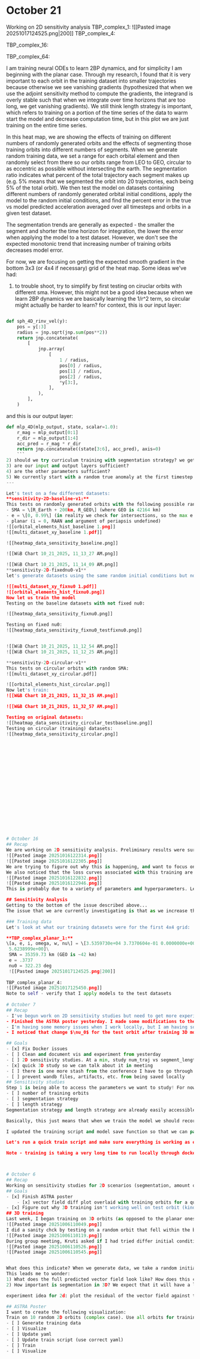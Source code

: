 # October 21
Working on 2D sensitivity analysis
TBP_complex_1:
 ![[Pasted image 20251017124525.png|200]]
TBP_complex_4:

TBP_complex_16:

TBP_complex_64:

I am training neural ODEs to learn 2BP dynamics, and for simplicity I am beginning with the planar case. Through my research, I found that it is very important to each orbit in the training dataset into smaller trajectories because otherwise we see vanishing gradients (hypothesized that when we use the adjoint sensitivity method to compute the gradients, the integrand is overly stable such that when we integrate over time horizons that are too long, we get vanishing gradients). We still think length strategy is important, which refers to training on a portion of the time series of the data to warm start the model and decrease computation time, but in this plot we are just training on the entire time series. 

In this heat map, we are showing the effects of training on different numbers of randomly generated orbits and the effects of segmenting those training orbits into different numbers of segments. When we generate random training data, we set a range for each orbital element and then randomly select from there so our orbits range from LEO to GEO, circular to as eccentric as possible without intersecting the earth. The segmentation ratio indicates what percent of the total trajectory each segment makes up (e.g. 5% means that we segmented the orbit into 20 trajectories, each being 5% of the total orbit). We then test the model on datasets containing different numbers of randomly generated orbital initial conditions, apply the model to the random initial conditions, and find the percent error in the true vs model predicted acceleration averaged over all timesteps and orbits in a given test dataset.

The segmentation trends are generally as expected - the smaller the segment and shorter the time horizon for integration, the lower the error when applying the model to a test dataset. However, we don't see the expected monotonic trend that increasing number of training orbits decreases model error. 

For now, we are focusing on getting the expected smooth gradient in the bottom 3x3 (or 4x4 if necessary) grid of the heat map. Some ideas we've had:
1) to trouble shoot, try to simplify by first testing on ciruclar orbits with different sma. However, this might not be a good idea because when we learn 2BP dynamics we are basically learning the 1/r^2 term, so circular might actually be harder to learn? for context, this is our input layer:
``` python

def sph_4D_rinv_vel(y):
    pos = y[:3]
    radius = jnp.sqrt(jnp.sum(pos**2))
    return jnp.concatenate(
        [
            jnp.array(
                [
                    1 / radius,
                    pos[0] / radius,
                    pos[1] / radius,
                    pos[2] / radius,
                    *y[3:],
                ],
            ),
        ],
    )
```

and this is our output layer:
``` python
def mlp_4D(mlp_output, state, scalar=1.0):
    r_mag = mlp_output[0:1]
    r_dir = mlp_output[1:4]
    acc_pred = r_mag * r_dir
    return jnp.concatenate((state[3:6], acc_pred), axis=0)
    ```
2) should we try curriculum training with segmentation strategy? we get better results when we start with small segments, but the loss curves are quite noisy (we should also test different learning rate). maybe train first on a smaller segmentation strategy and then increase it?
3) are our input and output layers sufficient?
4) are the other parameters sufficient?
5) We currently start with a random true anomaly at the first timestep of each orbit (before segmentation) - is this necessary?
---

Let's test on a few different datasets:
**sensitivity-2D-baseline-v1:**
This tests on randomly generated orbits with the following possible ranges/params:
- SMA = \[R_Earth + 200km, R_GEO\] (where GEO is 42164 km)
- e = \[0, 0.99\] (in reality we check for intersections, so the max e is the largest eccentricity without intersecting the earth)
- planar (i = 0, RAAN and argument of periapsis undefined)
![[orbital_elements_hist_baseline 1.png]]
![[multi_dataset_xy_baseline 1.pdf]]

![[heatmap_data_sensitivity_baseline.png]]

![[W&B Chart 10_21_2025, 11_13_27 AM.png]]

![[W&B Chart 10_21_2025, 11_14_09 AM.png]]
**sensitivity-2D-fixednu0-v1**
let's generate datasets using the same random initial conditions but now nu0 = 0 for every dataset. naming scheme will be complex_TBP_planar_fixnu0_{num_orbits}

![[multi_dataset_xy_fixnu0 1.pdf]]
![[orbital_elements_hist_fixnu0.png]]
Now let us train the model
Testing on the baseline datasets with not fixed nu0:

![[heatmap_data_sensitivity_fixnu0.png]]

Testing on fixed nu0:
![[heatmap_data_sensitivity_fixnu0_testfixnu0.png]]


![[W&B Chart 10_21_2025, 11_12_54 AM.png]]
![[W&B Chart 10_21_2025, 11_12_25 AM.png]]

**sensitivity-2D-circular-v1**
This tests on circular orbits with random SMA:
![[multi_dataset_xy_circular.pdf]]

![[orbital_elements_hist_circular.png]]
Now let's train:
![[W&B Chart 10_21_2025, 11_32_15 AM.png]]

![[W&B Chart 10_21_2025, 11_32_57 AM.png]]

Testing on original datasets:
![[heatmap_data_sensitivity_circular_testbaseline.png]]
Testing on circular (training) datasets:
![[heatmap_data_sensitivity_circular.png]]



















# October 16
## Recap
We are working on 2D sensitivity analysis. Preliminary results were surprising - we were expecting to see a monotonic trend that as the number of training orbits increases, the error decreases and that as the segment ratio decreases, the error decreases. The latter is true but the former is not:
![[Pasted image 20251016122314.png]]
![[Pasted image 20251016122305.png]]
We are trying to figure out why this is happening, and want to focus on getting a nice gradient while just looking at the lower left 3x3 or 4x4 grid. 
We also noticed that the loss curves associated with this training are very noisy:
![[Pasted image 20251016122832.png]]
![[Pasted image 20251016122946.png]]
This is probably due to a variety of parameters and hyperparameters. Learning rate may be too high, segmentation strategy may put us in a local minimum that we can't get out of (maybe? double check notes from meeting), might need a training curriculum, etc. Try to get the bottom 3x3 or 4x4 of the heat map behaving expected by testing the interactions of these parameters, implementing training curriculum, etc.

## Sensitivity Analysis
Getting to the bottom of the issue described above...
The issue that we are currently investigating is that as we increase the number of training orbits, our results are not monotonically improving.

### Training data
Let's look at what our training datasets were for the first 4x4 grid:

**TBP_complex_planar_1:**
\[a, e, i, omega, w, nu\] = \[3.5359730e+04 3.7370604e-01 0.0000000e+00           nan           nan
 5.6238999e+00]\
 SMA = 35359.73 km (GEO is ~42 km)
 e = .3737
 nu0 = 322.23 deg
 ![[Pasted image 20251017124525.png|200]]
 
TBP_complex_planar_4:
![[Pasted image 20251017125450.png]]
Note to self - verify that I apply models to the test datasets
 
# October 7
## Recap
- I've begun work on 2D sensitivity studies but need to get more experiments and visualizations up and running. We need to start using the "num_trajs" parameter again for analysis.
- Finished the ASTRA poster yesterday. I made some modifications to the 2BP vector field visualization and experiment that should be documented. 
- I'm having some memory issues when I work locally, but I am having some issues with Docker and installing packages using `pip install -e .`
- I noticed that change $\nu_0$ for the test orbit after training 3D model changes the results largely, which is a bit perplexing since we also segment data. I want to investigate this. 

## Goals
- [x] Fix Docker issues
- [ ] Clean and document vis and experiment from yesterday
- [ ] 2D sensitivity studies. At a min, study num_traj vs segment_length
- [x] quick 3D study so we can talk about it in meeting
- [ ] there is one more stash from the conference I have to go through and apply/document
- [ ] prevent wandb files, artifacts, etc. from being saved locally
## Sensitivity studies
Step 1 is being able to access the parameters we want to study! For now, these include:
- [ ] number of training orbits
- [ ] segmentation strategy
- [ ] length strategy
Segmentation strategy and length strategy are already easily accessible. We also previously utilized `num_trajs` param, but this has basically been phased out in favor of training using the explicit names of datasets defined in the config. So, we can either consistently name datasets and put the num_trajs as a variable within the name (e.g. "simple_TBP_planar_5"), we can dynamically find the number of trajectories by loading the data, we can include another num_trajs param to weep over (but we would have to make sure that we have it properly corresponding to the correct dataset), or we can add a parameter to the dataset itself indicating the number of trajectories. The last option is probably our best bet since reloading data unnecessarily is expensive. 

Basically, this just means that when we train the model we should record how many orbits the model was trained on (taking into account train_test_split). We already have to load the data for training of course, so at that point we can record the number of training orbits to wandb.

I updated the training script and model save function so that we can pass optional additional arguments to log to the model. Currently, I added segment_ratio so we have direct access to the percentage each segment is of the total trajectory, as well as num_total_orbits and num_train_orbits so we don't have to do any additional data manipulation post model training.

Let's run a quick train script and make sure everything is working as expected.

Note - training is taking a very long time to run locally through docker because a lot of space isbeing used on saving artifacts, models, etc. We don't want to do this since everything is just uploaded to wandb and we can pull it down later. 



# October 6
## Recap
Working on sensitivity studies for 2D scenarios (segmentation, amount of training day, length strategy in particular)
## Goals
- [x] Finish ASTRA poster
	- [x] vector field diff plot overlaid with training orbits for a quick glance of how the training data amount impacts training
- [x] Figure out why 3D training isn't working well on test orbit (kinda done)
## 3D training
Last week, I began training on 3D orbits (as opposed to the planar ones we used for the conference). The segment length is 10, i.e. the trajectory is split into 36 segments before training. The loss curves are converging to acceptable values:
![[Pasted image 20251006110049.png]]
I did a sanity chck by testing on a random orbit that fell within the bounds of the training data and got very bad results:
![[Pasted image 20251006110119.png]]
During group meeting, Kruti asked if I had tried differ initial conditions. I had tried altering the shape of the orbit and got similarly bad results, but I had not altered the initial true anomaly.  When I change nu0 from 0 to 20 degrees, I get much better results:
![[Pasted image 20251006110526.png]]
![[Pasted image 20251006110545.png]]


What does this indicate? When we generate data, we take a random initial true anomaly from 0 to 360 degrees. The other orbital elements are randomized according to our desired dataset. When we load the data in, we segment the trajectory. Because of this segmentation, I am surprised that the initial true anomaly would have such a large impact since the model is functionally exposed to *many* different initial true anomalies through segmentation. 
This leads me to wonder: 
1) What does the full predicted vector field look like? How does this change as a function of randomizing vs not randomizing the initial true anomaly (e.g. will results be significantly different if we just always have an initial true anomaly = 0)? If we keep nu0 of the full trajectory randomized, how does the amount of training data affect the model accuracy? We would expect that increased exposure to more ICs, i.e. more training data, would improve accuracy.
2) How important is segmentation in 3D? We expect that it will have a larger effect than in 2D due to the increased dimensionality of the problem - to what extent is this true?

experiment idea for 2d: plot the residual of the vector field against the training orbits

## ASTRA Poster
I want to create the following visualization:
Train on 10 random 2D orbits (complex case). Use all orbits for training, i.e. train/val split = 1. Plot a vector field with the residual of the true versus predicted acceleration, overlayed on top of the training orbits.
- [ ] Generate training data
- [ ] Visualize
- [ ] Update yaml
- [ ] Update train script (use correct yaml)
- [ ] Train
- [ ] Visualize



